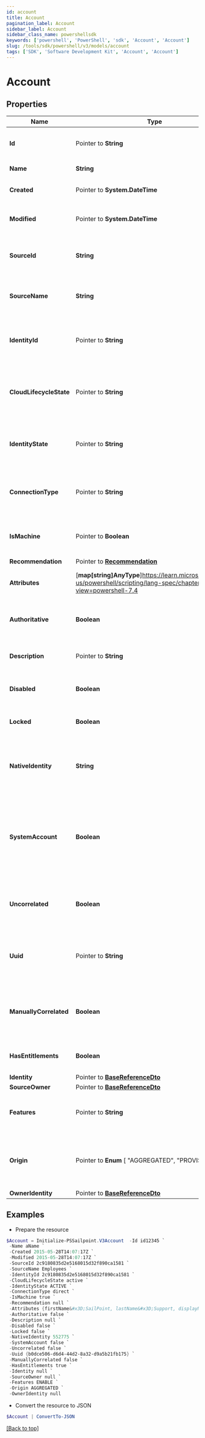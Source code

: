 ```yaml
---
id: account
title: Account
pagination_label: Account
sidebar_label: Account
sidebar_class_name: powershellsdk
keywords: ['powershell', 'PowerShell', 'sdk', 'Account', 'Account'] 
slug: /tools/sdk/powershell/v3/models/account
tags: ['SDK', 'Software Development Kit', 'Account', 'Account']
---
```



# Account

## Properties

Name | Type | Description | Notes
------------ | ------------- | ------------- | -------------
**Id** |  Pointer to **String** | System-generated unique ID of the Object | [optional] [readonly] 
**Name** |  **String** | Name of the Object | [required]
**Created** |  Pointer to **System.DateTime** | Creation date of the Object | [optional] [readonly] 
**Modified** |  Pointer to **System.DateTime** | Last modification date of the Object | [optional] [readonly] 
**SourceId** |  **String** | The unique ID of the source this account belongs to | [required]
**SourceName** |  **String** | The display name of the source this account belongs to | [required]
**IdentityId** |  Pointer to **String** | The unique ID of the identity this account is correlated to | [optional] 
**CloudLifecycleState** |  Pointer to **String** | The lifecycle state of the identity this account is correlated to | [optional] 
**IdentityState** |  Pointer to **String** | The identity state of the identity this account is correlated to | [optional] 
**ConnectionType** |  Pointer to **String** | The connection type of the source this account is from | [optional] 
**IsMachine** |  Pointer to **Boolean** | Indicates if the account is of machine type | [optional] [default to $false]
**Recommendation** |  Pointer to [**Recommendation**](recommendation) |  | [optional] 
**Attributes** |  [**map[string]AnyType**]https://learn.microsoft.com/en-us/powershell/scripting/lang-spec/chapter-04?view=powershell-7.4 | The account attributes that are aggregated | [required]
**Authoritative** |  **Boolean** | Indicates if this account is from an authoritative source | [required]
**Description** |  Pointer to **String** | A description of the account | [optional] 
**Disabled** |  **Boolean** | Indicates if the account is currently disabled | [required]
**Locked** |  **Boolean** | Indicates if the account is currently locked | [required]
**NativeIdentity** |  **String** | The unique ID of the account generated by the source system | [required]
**SystemAccount** |  **Boolean** | If true, this is a user account within IdentityNow.  If false, this is an account from a source system. | [required]
**Uncorrelated** |  **Boolean** | Indicates if this account is not correlated to an identity | [required]
**Uuid** |  Pointer to **String** | The unique ID of the account as determined by the account schema | [optional] 
**ManuallyCorrelated** |  **Boolean** | Indicates if the account has been manually correlated to an identity | [required]
**HasEntitlements** |  **Boolean** | Indicates if the account has entitlements | [required]
**Identity** |  Pointer to [**BaseReferenceDto**](base-reference-dto) |  | [optional] 
**SourceOwner** |  Pointer to [**BaseReferenceDto**](base-reference-dto) |  | [optional] 
**Features** |  Pointer to **String** | A string list containing the owning source's features | [optional] 
**Origin** |  Pointer to  **Enum** [  "AGGREGATED",    "PROVISIONED" ] | The origin of the account either aggregated or provisioned | [optional] 
**OwnerIdentity** |  Pointer to [**BaseReferenceDto**](base-reference-dto) |  | [optional] 

## Examples

- Prepare the resource
```powershell
$Account = Initialize-PSSailpoint.V3Account  -Id id12345 `
 -Name aName `
 -Created 2015-05-28T14:07:17Z `
 -Modified 2015-05-28T14:07:17Z `
 -SourceId 2c9180835d2e5168015d32f890ca1581 `
 -SourceName Employees `
 -IdentityId 2c9180835d2e5168015d32f890ca1581 `
 -CloudLifecycleState active `
 -IdentityState ACTIVE `
 -ConnectionType direct `
 -IsMachine true `
 -Recommendation null `
 -Attributes {firstName&#x3D;SailPoint, lastName&#x3D;Support, displayName&#x3D;SailPoint Support} `
 -Authoritative false `
 -Description null `
 -Disabled false `
 -Locked false `
 -NativeIdentity 552775 `
 -SystemAccount false `
 -Uncorrelated false `
 -Uuid {b0dce506-d6d4-44d2-8a32-d9a5b21fb175} `
 -ManuallyCorrelated false `
 -HasEntitlements true `
 -Identity null `
 -SourceOwner null `
 -Features ENABLE `
 -Origin AGGREGATED `
 -OwnerIdentity null
```

- Convert the resource to JSON
```powershell
$Account | ConvertTo-JSON
```


[[Back to top]](#) 

